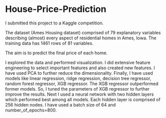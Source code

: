 # House-Price-Prediction

I submitted this project to a Kaggle competition.

The dataset (Ames Housing dataset) comprised of 79 explanatory variables describing (almost) every aspect of residential homes in Ames, Iowa. The training data has 1461 rows of 81 variables. 

The aim is to predict the final price of each home. 

I explored the data and performed visualization. I did extensive feature engineering to select important features and also created new features. I have used PCA to further reduce the dimensionality. Finally, I have used models like linear regression, ridge regression, decision tree regressor, random forest regressor, XGB regressor. The XGB regressor outperformed former models. So, I tuned the parameters of XGB regressor to further improve the results. Next I used a neural network with two hidden layers which performed best among all models. Each hidden layer is comprised of 256 hidden nodes. I have used a batch size of 64 and number_of_epochs=800.
